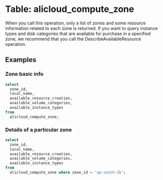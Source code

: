 # Table: alicloud_compute_zone

When you call this operation, only a list of zones and some resource information related to each zone is returned. If you want to query instance types and disk categories that are available for purchase in a specified zone, we recommend that you call the DescribeAvailableResource operation.

## Examples

### Zone basic info

```sql
select
  zone_id,
  local_name,
  available_resource_creation,
  available_volume_categories,
  available_instance_types
from
  alicloud_compute_zone;
```

### Details of a particular zone

```sql
select
  zone_id,
  local_name,
  available_resource_creation,
  available_volume_categories,
  available_instance_types
from
  alicloud_compute_zone where zone_id = 'ap-south-1b';
```

